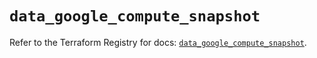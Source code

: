 # `data_google_compute_snapshot`

Refer to the Terraform Registry for docs: [`data_google_compute_snapshot`](https://registry.terraform.io/providers/hashicorp/google/6.4.0/docs/data-sources/compute_snapshot).
